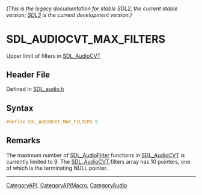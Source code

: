 ###### (This is the legacy documentation for stable SDL2, the current stable version; [SDL3](https://wiki.libsdl.org/SDL3/) is the current development version.)
# SDL_AUDIOCVT_MAX_FILTERS

Upper limit of filters in [SDL_AudioCVT](SDL_AudioCVT)

## Header File

Defined in [SDL_audio.h](https://github.com/libsdl-org/SDL/blob/SDL2/include/SDL_audio.h)

## Syntax

```c
#define SDL_AUDIOCVT_MAX_FILTERS 9
```

## Remarks

The maximum number of [SDL_AudioFilter](SDL_AudioFilter) functions in
[SDL_AudioCVT](SDL_AudioCVT) is currently limited to 9. The
[SDL_AudioCVT](SDL_AudioCVT).filters array has 10 pointers, one of which is
the terminating NULL pointer.

----
[CategoryAPI](CategoryAPI), [CategoryAPIMacro](CategoryAPIMacro), [CategoryAudio](CategoryAudio)

